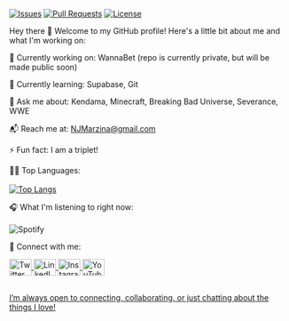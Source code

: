 [![Issues](https://img.shields.io/github/issues/NJMarzina/NJMarzina)](https://github.com/NJMarzina/NJMarzina/issues)
[![Pull Requests](https://img.shields.io/github/issues-pr/NJMarzina/NJMarzina)](https://github.com/NJMarzina/NJMarzina/pulls)
[![License](https://img.shields.io/github/license/NJMarzina/NJMarzina)](https://github.com/NJMarzina/NJMarzina/blob/main/LICENSE)

Hey there 👋
Welcome to my GitHub profile! Here's a little bit about me and what I'm working on:

🔭 Currently working on: WannaBet (repo is currently private, but will be made public soon)

🌱 Currently learning: Supabase, Git

<!--🤝 Looking to collaborate on: [Your idea here]

🧠 Seeking help with: [Your topic here]-->

💬 Ask me about: Kendama, Minecraft, Breaking Bad Universe, Severance, WWE

📬 Reach me at: NJMarzina@gmail.com

<!--😄 Pronouns: he/him-->

⚡ Fun fact: I am a triplet!

🧑‍💻 Top Languages:<br /> <br />
[![Top Langs](https://github-readme-stats.vercel.app/api/top-langs/?username=NJMarzina)](https://github.com/NJMarzina/github-readme-stats)

🎧 What I'm listening to right now:<br /> <br />
![Spotify](https://spotify-recently-played-readme.vercel.app/api?user=njmarzina)

📱 Connect with me:
<p align="left">
<a href="https://www.x.com/OhMarzy" target="blank"> <img align="center" src="https://cdn.jsdelivr.net/npm/simple-icons@3.0.1/icons/twitter.svg" alt="Twitter" height="30" width="40" />
<a href="https://www.linkedin.com/nathan-marzina" target="blank"> <img align="center" src="https://cdn.jsdelivr.net/npm/simple-icons@3.0.1/icons/linkedin.svg" alt="LinkedIn" height="30" width="40" />
<a href="https://www.instagram.com/NathanMarzy" target="blank"> <img align="center" src="https://cdn.jsdelivr.net/npm/simple-icons@3.0.1/icons/instagram.svg" alt="Instagram" height="30" width="40" />
<a href="your link" target="blank"> <img align="center" src="https://cdn.jsdelivr.net/npm/simple-icons@3.0.1/icons/youtube.svg" alt="YouTube" height="30" width="40" />
</p> <br />
I’m always open to connecting, collaborating, or just chatting about the things I love!
